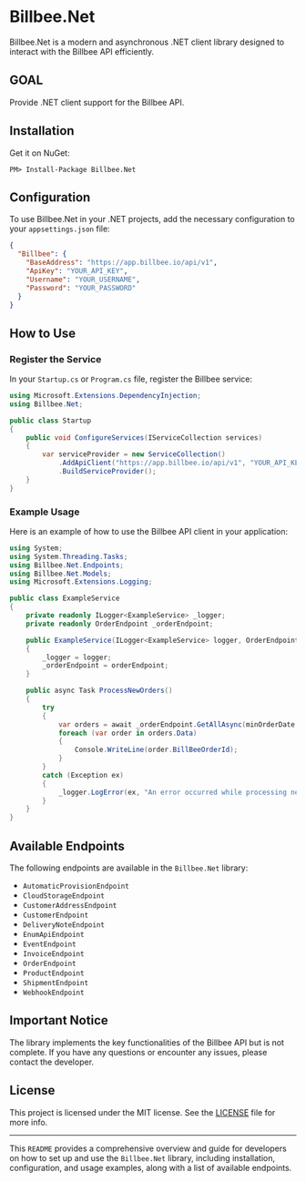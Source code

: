 # Billbee.Net

Billbee.Net is a modern and asynchronous .NET client library designed to interact with the Billbee API efficiently.

## GOAL

Provide .NET client support for the Billbee API.

## Installation

Get it on NuGet:

```shell
PM> Install-Package Billbee.Net
```

## Configuration

To use Billbee.Net in your .NET projects, add the necessary configuration to your `appsettings.json` file:

```json
{
  "Billbee": {
    "BaseAddress": "https://app.billbee.io/api/v1",
    "ApiKey": "YOUR_API_KEY",
    "Username": "YOUR_USERNAME",
    "Password": "YOUR_PASSWORD"
  }
}
```

## How to Use

### Register the Service

In your `Startup.cs` or `Program.cs` file, register the Billbee service:

```csharp
using Microsoft.Extensions.DependencyInjection;
using Billbee.Net;

public class Startup
{
    public void ConfigureServices(IServiceCollection services)
    {
        var serviceProvider = new ServiceCollection()
            .AddApiClient("https://app.billbee.io/api/v1", "YOUR_API_KEY", "YOUR_USERNAME", "YOUR_PASSWORD")
            .BuildServiceProvider();
    }
}
```

### Example Usage

Here is an example of how to use the Billbee API client in your application:

```csharp
using System;
using System.Threading.Tasks;
using Billbee.Net.Endpoints;
using Billbee.Net.Models;
using Microsoft.Extensions.Logging;

public class ExampleService
{
    private readonly ILogger<ExampleService> _logger;
    private readonly OrderEndpoint _orderEndpoint;

    public ExampleService(ILogger<ExampleService> logger, OrderEndpoint orderEndpoint)
    {
        _logger = logger;
        _orderEndpoint = orderEndpoint;
    }

    public async Task ProcessNewOrders()
    {
        try
        {
            var orders = await _orderEndpoint.GetAllAsync(minOrderDate: DateTime.Today.AddDays(-10));
            foreach (var order in orders.Data)
            {
                Console.WriteLine(order.BillBeeOrderId);
            }
        }
        catch (Exception ex)
        {
            _logger.LogError(ex, "An error occurred while processing new orders.");
        }
    }
}
```

## Available Endpoints

The following endpoints are available in the `Billbee.Net` library:

- `AutomaticProvisionEndpoint`
- `CloudStorageEndpoint`
- `CustomerAddressEndpoint`
- `CustomerEndpoint`
- `DeliveryNoteEndpoint`
- `EnumApiEndpoint`
- `EventEndpoint`
- `InvoiceEndpoint`
- `OrderEndpoint`
- `ProductEndpoint`
- `ShipmentEndpoint`
- `WebhookEndpoint`

## Important Notice

The library implements the key functionalities of the Billbee API but is not complete. If you have any questions or
encounter any issues, please contact the developer.

## License

This project is licensed under the MIT license. See the [LICENSE](LICENSE) file for more info.

---

This `README` provides a comprehensive overview and guide for developers on how to set up and use the `Billbee.Net`
library, including installation, configuration, and usage examples, along with a list of available endpoints.